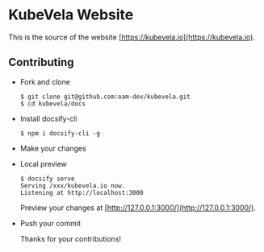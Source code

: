 # KubeVela Website

This is the source of the website [https://kubevela.io](https://kubevela.io).

## Contributing

- Fork and clone

  ```
  $ git clone git@github.com:oam-dev/kubevela.git
  $ cd kubevela/docs
  ```

- Install docsify-cli
  ```
  $ npm i docsify-cli -g
  ```

- Make your changes

- Local preview
  ```
  $ docsify serve
  Serving /xxx/kubevela.io now.
  Listening at http://localhost:3000
  ```

  Preview your changes at [http://127.0.0.1:3000/](http://127.0.0.1:3000/).

- Push your commit

  Thanks for your contributions!
